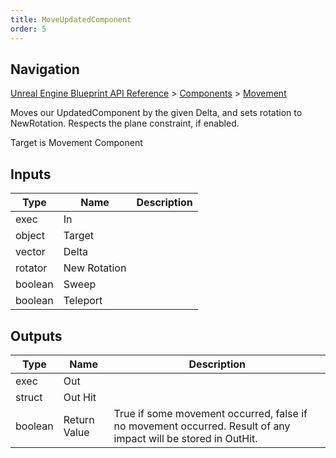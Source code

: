 ```yaml
---
title: MoveUpdatedComponent
order: 5
---
```

## Navigation

[Unreal Engine Blueprint API Reference](https://dev.epicgames.com/documentation/en-us/unreal-engine/BlueprintAPI) > [Components](https://dev.epicgames.com/documentation/en-us/unreal-engine/BlueprintAPI/Components) > [Movement](https://dev.epicgames.com/documentation/en-us/unreal-engine/BlueprintAPI/Components/Movement)

Moves our UpdatedComponent by the given Delta, and sets rotation to NewRotation.
Respects the plane constraint, if enabled.

Target is Movement Component

## Inputs

| Type | Name | Description |
| --- | --- | --- |
| exec | In |  |
| object | Target |  |
| vector | Delta |  |
| rotator | New Rotation |  |
| boolean | Sweep |  |
| boolean | Teleport |  |

## Outputs

| Type | Name | Description |
| --- | --- | --- |
| exec | Out |  |
| struct | Out Hit |  |
| boolean | Return Value | True if some movement occurred, false if no movement occurred. Result of any impact will be stored in OutHit. |
